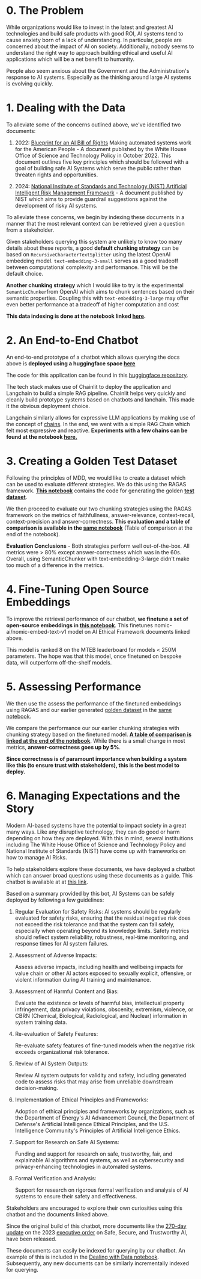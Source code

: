# 0. The Problem
While organizations would like to invest in the latest and greatest AI technologies and build safe products with good ROI, AI systems tend to cause anxiety born of a lack of understanding. In particular, people are concerned about the impact of AI on society. Additionally, nobody seems to understand the right way to approach building ethical and useful AI applications which will be a net benefit to humanity. 

People also seem anxious about the Government and the Administration's response to AI systems. Especially as the thinking around large AI systems is evolving quickly. 

# 1. Dealing with the Data
To alleviate some of the concerns outlined above, we've identified two documents: 

1. 2022: [Blueprint for an AI Bill of Rights](https://www.whitehouse.gov/wp-content/uploads/2022/10/Blueprint-for-an-AI-Bill-of-Rights.pdf) Making automated systems work for the American People - A document published by the White House Office of Science and Technology Policy in October 2022. This document outlines five key principles which should be followed with a goal of building safe AI Systems which serve the public rather than threaten rights and opportunities. 

2. 2024: [National Institute of Standards and Technology (NIST) Artificial Intelligent Risk Management Framework](https://nvlpubs.nist.gov/nistpubs/ai/NIST.AI.600-1.pdf) - A document published by NIST which aims to provide guardrail suggestions against the development of risky AI systems. 

To alleviate these concerns, we begin by indexing these documents in a manner that the most relevant context can be retrieved given a question from a stakeholder. 

Given stakeholders querying this system are unlikely to know too many details about these reports, a good **default chunking strategy** can be based on `RecursiveCharacterTextSplitter` using the latest OpenAI embedding model. `text-embedding-3-small` serves as a good tradeoff between computational complexity and performance. This will be the default choice. 

**Another chunking strategy** which I would like to try is the experimental `SemanticChunker`from OpenAI which aims to chunk sentences based on their semantic properties. Coupling this with `text-embedding-3-large` may offer even better performance at a tradeoff of higher computation and cost 

**This data indexing is done at the notebook linked [here](https://github.com/dhrits/ai-ethics-bot/blob/main/nbs/Dealing%20with%20Data.ipynb).**

# 2. An End-to-End Chatbot
An end-to-end prototype of a chatbot which allows querying the docs above is **deployed using a huggingface space [here](https://huggingface.co/spaces/deman539/ai-ethics-bot)**

The code for this application can be found in this [huggingface repository](https://huggingface.co/spaces/deman539/ai-ethics-bot/tree/main). 

The tech stack makes use of Chainlit to deploy the application and Langchain to build a simple RAG pipeline. Chainlit helps very quickly and cleanly build prototype systems based on chatbots and lanchain. This made it the obvious deployment choice. 

Langchain similarly allows for expressive LLM applications by making use of the concept of [chains](https://python.langchain.com/v0.1/docs/modules/chains/). In the end, we went with a simple RAG Chain which felt most expressive and reactive. **Experiments with a few chains can be found at the notebook [here.](https://github.com/dhrits/ai-ethics-bot/blob/main/nbs/Prototype%20Chain.ipynb)**

# 3. Creating a Golden Test Dataset
Following the principles of MDD, we would like to create a dataset which can be used to evaluate different strategies. We do this using the RAGAS framework. **[This notebook](https://github.com/dhrits/ai-ethics-bot/blob/main/nbs/Test%20Data%20and%20RAGAS%20Evaluation.ipynb)** contains the code for generating the golden **[test dataset](https://github.com/dhrits/ai-ethics-bot/blob/main/nbs/golden_eval_set.csv)**.

We then proceed to evaluate our two chunking strategies using the RAGAS framework on the metrics of faithfullness, answer-relevance, context-recall, context-precision and answer-correctness. **This evaluation and a table of comparison is available in the [same notebook](https://github.com/dhrits/ai-ethics-bot/blob/main/nbs/Test%20Data%20and%20RAGAS%20Evaluation.ipynb)** (Table of comparison at the end of the notebook).

**Evaluation Conclusions** - Both strategies perform well out-of-the-box. All metrics were > 80% except answer-correctness which was in the 60s. Overall, using SemanticChunker with text-embedding-3-large didn't make too much of a difference in the metrics. 

# 4. Fine-Tuning Open Source Embeddings
To improve the retrieval performance of our chatbot, **we finetune a set of open-source embeddings in [this notebook](https://github.com/dhrits/ai-ethics-bot/blob/main/nbs/Fine_Tuning_nomic_embed_text_v1_on_AI_Ethics_Docs.ipynb)**. This finetunes nomic-ai/nomic-embed-text-v1 model on AI Ethical Framework documents linked above.

This model is ranked 8 on the MTEB leaderboard for models < 250M parameters. The hope was that this model, once finetuned on bespoke data, will outperform off-the-shelf models.

# 5. Assessing Performance
We then use the assess the performance of the finetuned embeddings using RAGAS and our earlier generated [golden dataset](https://github.com/dhrits/ai-ethics-bot/blob/main/nbs/golden_eval_set.csv) in the [same notebook](https://github.com/dhrits/ai-ethics-bot/blob/main/nbs/Fine_Tuning_nomic_embed_text_v1_on_AI_Ethics_Docs.ipynb).

We compare the performance our our earlier chunking strategies with  chunking strategy based on the finetuned model. **[A table of comparison is linked at the end of the notebook](https://github.com/dhrits/ai-ethics-bot/blob/main/nbs/Fine_Tuning_nomic_embed_text_v1_on_AI_Ethics_Docs.ipynb)**. While there is a small change in most metrics, **answer-correctness goes up by 5%**.

**Since correctness is of paramount importance when building a system like this (to ensure trust with stakeholders), this is the best model to deploy.**

# 6. Managing Expectations and the Story
Modern AI-based systems have the potential to impact society in a great many ways. Like any disruptive technology, they can do good or harm depending on how they are deployed. With this in mind, several instituitions including The White House Office of Science and Technology Policy and National Institute of Standards (NIST) have come up with frameworks on how to manage AI Risks. 

To help stakeholders explore these documents, we have deployed a chatbot which can answer broad questions using these documents as a guide. This chatbot is available at at [this link](https://huggingface.co/spaces/deman539/ai-ethics-bot). 

Based on a summary provided by this bot, AI Systems can be safely deployed by following a few guidelines:

1. Regular Evaluation for Safety Risks:
    AI systems should be regularly evaluated for safety risks, ensuring that the residual negative risk does not exceed the risk tolerance and that the system can fail safely, especially when operating beyond its knowledge limits. Safety metrics should reflect system reliability, robustness, real-time monitoring, and response times for AI system failures.
2. Assessment of Adverse Impacts:

    Assess adverse impacts, including health and wellbeing impacts for value chain or other AI actors exposed to sexually explicit, offensive, or violent information during AI training and maintenance.
3. Assessment of Harmful Content and Bias:

   Evaluate the existence or levels of harmful bias, intellectual property infringement, data privacy violations, obscenity, extremism, violence, or CBRN (Chemical, Biological, Radiological, and Nuclear) information in system training data.
4. Re-evaluation of Safety Features:

    Re-evaluate safety features of fine-tuned models when the negative risk exceeds organizational risk tolerance.
5. Review of AI System Outputs:

   Review AI system outputs for validity and safety, including generated code to assess risks that may arise from unreliable downstream decision-making.
6. Implementation of Ethical Principles and Frameworks:

    Adoption of ethical principles and frameworks by organizations, such as the Department of Energy's AI Advancement Council, the Department of Defense's Artificial Intelligence Ethical Principles, and the U.S. Intelligence Community's Principles of Artificial Intelligence Ethics.
7. Support for Research on Safe AI Systems:

   Funding and support for research on safe, trustworthy, fair, and explainable AI algorithms and systems, as well as cybersecurity and privacy-enhancing technologies in automated systems.
8. Formal Verification and Analysis:

   Support for research on rigorous formal verification and analysis of AI systems to ensure their safety and effectiveness.

Stakeholders are encouraged to explore their own curiosities using this chatbot and the documents linked above. 

Since the original build of this chatbot, more documents like the [270-day update](https://www.whitehouse.gov/briefing-room/statements-releases/2024/07/26/fact-sheet-biden-harris-administration-announces-new-ai-actions-and-receives-additional-major-voluntary-commitment-on-ai/) on the 2023 [executive order](https://www.whitehouse.gov/briefing-room/presidential-actions/2023/10/30/executive-order-on-the-safe-secure-and-trustworthy-development-and-use-of-artificial-intelligence/) on Safe, Secure, and Trustworthy AI, have been released. 

These documents can easily be indexed for querying by our chatbot. An example of this is included in the [Dealing with Data notebook](https://github.com/dhrits/ai-ethics-bot/blob/main/nbs/Dealing%20with%20Data.ipynb). Subsequently, any new documents can be similarly incrementally indexed for querying. 



